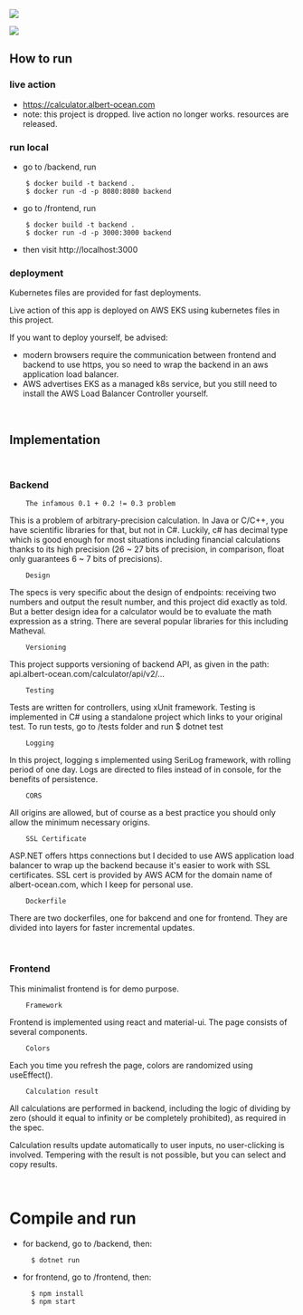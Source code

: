 ![](https://private-user-images.githubusercontent.com/159132860/303822017-8faf43ca-e920-422f-9546-75f8316d9692.png?jwt=eyJhbGciOiJIUzI1NiIsInR5cCI6IkpXVCJ9.eyJpc3MiOiJnaXRodWIuY29tIiwiYXVkIjoicmF3LmdpdGh1YnVzZXJjb250ZW50LmNvbSIsImtleSI6ImtleTUiLCJleHAiOjE3MDc1NDk2OTgsIm5iZiI6MTcwNzU0OTM5OCwicGF0aCI6Ii8xNTkxMzI4NjAvMzAzODIyMDE3LThmYWY0M2NhLWU5MjAtNDIyZi05NTQ2LTc1ZjgzMTZkOTY5Mi5wbmc_WC1BbXotQWxnb3JpdGhtPUFXUzQtSE1BQy1TSEEyNTYmWC1BbXotQ3JlZGVudGlhbD1BS0lBVkNPRFlMU0E1M1BRSzRaQSUyRjIwMjQwMjEwJTJGdXMtZWFzdC0xJTJGczMlMkZhd3M0X3JlcXVlc3QmWC1BbXotRGF0ZT0yMDI0MDIxMFQwNzE2MzhaJlgtQW16LUV4cGlyZXM9MzAwJlgtQW16LVNpZ25hdHVyZT00MTY3OTJhYTdjZWRiZmIxOTc4OTU2MmIzYWM3MmQwNjkyZjYwMjFlMjVmOTM2MDIxOWNjMDMzYWJmOTY3YThiJlgtQW16LVNpZ25lZEhlYWRlcnM9aG9zdCZhY3Rvcl9pZD0wJmtleV9pZD0wJnJlcG9faWQ9MCJ9.L-Ln3zNqO-2C_OxhgHQ9RZ0pGOUXck6QTy5a0lygsAQ)

![](https://private-user-images.githubusercontent.com/159132860/303822020-37b569f2-ca16-46a1-ae22-920349a37fb4.png?jwt=eyJhbGciOiJIUzI1NiIsInR5cCI6IkpXVCJ9.eyJpc3MiOiJnaXRodWIuY29tIiwiYXVkIjoicmF3LmdpdGh1YnVzZXJjb250ZW50LmNvbSIsImtleSI6ImtleTUiLCJleHAiOjE3MDc1NDk2OTgsIm5iZiI6MTcwNzU0OTM5OCwicGF0aCI6Ii8xNTkxMzI4NjAvMzAzODIyMDIwLTM3YjU2OWYyLWNhMTYtNDZhMS1hZTIyLTkyMDM0OWEzN2ZiNC5wbmc_WC1BbXotQWxnb3JpdGhtPUFXUzQtSE1BQy1TSEEyNTYmWC1BbXotQ3JlZGVudGlhbD1BS0lBVkNPRFlMU0E1M1BRSzRaQSUyRjIwMjQwMjEwJTJGdXMtZWFzdC0xJTJGczMlMkZhd3M0X3JlcXVlc3QmWC1BbXotRGF0ZT0yMDI0MDIxMFQwNzE2MzhaJlgtQW16LUV4cGlyZXM9MzAwJlgtQW16LVNpZ25hdHVyZT1jZTUxZDdiMmQzYTQ3NjBmZDFlYTA0YjA5OWNkOWI3MDI1YzZiZmY2Yjg4NWFkOWFhMGM5ZTgwZWE3YTU3NDRhJlgtQW16LVNpZ25lZEhlYWRlcnM9aG9zdCZhY3Rvcl9pZD0wJmtleV9pZD0wJnJlcG9faWQ9MCJ9.BWBrBqTkVP5dJavmNWFJd_35yVFjTAk3vng2ex7MOAc)

## How to run

### live action
* https://calculator.albert-ocean.com
* note: this project is dropped. live action no longer works. resources are released. 

### run local
* go to /backend, run 
```
    $ docker build -t backend .      
    $ docker run -d -p 8080:8080 backend
```

* go to /frontend, run 
```
    $ docker build -t backend .      
    $ docker run -d -p 3000:3000 backend
```

* then visit http://localhost:3000

### deployment

Kubernetes files are provided for fast deployments.

Live action of this app is deployed on AWS EKS using kubernetes files in this project.

If you want to deploy yourself, be advised:

* modern browsers require the communication between frontend and backend to use https, you so need to wrap the backend in an aws application load balancer.
* AWS advertises EKS as a managed k8s service, but you still need to install the AWS Load Balancer Controller yourself. 

<br>

## Implementation

<br>

### Backend

        The infamous 0.1 + 0.2 != 0.3 problem

This is a problem of arbitrary-precision calculation. In Java or C/C++, you have scientific libraries for that, but not in C#. Luckily, c# has decimal type which is good enough for most situations including financial calculations thanks to its high precision (26 ~ 27 bits of precision, in comparison, float only guarantees 6 ~ 7 bits of precisions).

        Design

The specs is very specific about the design of endpoints: receiving two numbers and output the result number, and this project did exactly as told. But a better design idea for a calculator would be to evaluate the math expression as a string. There are several popular libraries for this including Matheval. 

        Versioning

This project supports versioning of backend API, as given in the path: api.albert-ocean.com/calculator/api/v2/...

        Testing

Tests are written for controllers, using xUnit framework. Testing is implemented in C# using a standalone project which links to your original test. To run tests, go to /tests folder and run $ dotnet test

        Logging

In this project, logging s implemented using SeriLog framework, with rolling period of one day. Logs are directed to files instead of in console, for the benefits of persistence.

        CORS

All origins are allowed, but of course as a best practice you should only allow the minimum necessary origins. 

        SSL Certificate

ASP.NET offers https connections but I decided to use AWS application load balancer to wrap up the backend because it's easier to work with SSL certificates. SSL cert is provided by AWS ACM for the domain name of albert-ocean.com, which I keep for personal use. 

        Dockerfile

There are two dockerfiles, one for bakcend and one for frontend. They are divided into layers for faster incremental updates.

<br>

### Frontend

This minimalist frontend is for demo purpose.

        Framework

Frontend is implemented using react and material-ui. The page consists of several components.

        Colors

Each you time you refresh the page, colors are randomized using useEffect(). 

        Calculation result

All calculations are performed in backend, including the logic of dividing by zero (should it equal to infinity or be completely prohibited), as required in the spec.

Calculation results update automatically to user inputs, no user-clicking is involved. Tempering with the result is not possible, but you can select and copy results.

<br>

# Compile and run

* for backend, go to /backend, then:

        $ dotnet run

* for frontend, go to /frontend, then:

        $ npm install
        $ npm start
